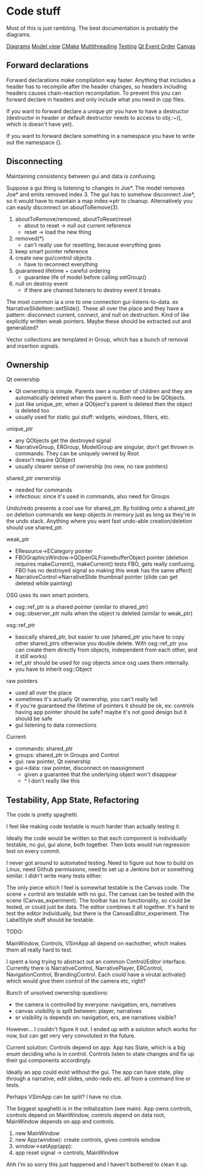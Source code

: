 
# Code stuff


Most of this is just rambling. The best documentation is probably the diagrams.

[Diagrams](./diagrams.md)
[Model view](./modelview.md)
[CMake](./cmake.md)
[Multithreading](./multithreading.md)
[Testing](./testing.md)
[Qt Event Order](./qteventorder.md)
[Canvas](./canvas.md)

## Forward declarations

Forward declarations make compilation way faster.
Anything that includes a header has to recompile after the header changes, so headers including headers causes chain-reaction recompilation. To prevent this you can forward declare in headers and only include what you need in cpp files.

If you want to forward declare a unique ptr you have to have a destructor (destructor in header or default destructor needs to access to obj::~(), which is doesn't have yet).

If you want to forward declare something in a namespace you have to write out the namespace {}.

## Disconnecting

Maintaining consistency between gui and data is confusing.

Suppose a gui thing is listening to changes in Joe*. The model removes Joe* and emits removed index 3. The gui has to somehow disconnect Joe*, so it would have to maintain a map index->ptr to cleanup. Alternatively you can easily disconnect on aboutToRemove(3).

1. aboutToRemove/removed, aboutToReset/reset
    - about to reset -> null out current reference
    - reset -> load the new thing
2. removed(*)
    - can't really use for resetting, because everything goes
3. keep smart pointer reference
4. create new gui/control objects
    - have to reconnect everything
5. guaranteed lifetime + careful ordering
    - guarantee life of model before calling setGroup()
6. null on destroy event
    - if there are chained listeners to destroy event it breaks

The most common ia a one to one connection gui-listens-to-data. ex NarrativeSlideItem::setSlide(). These all over the place and they have a pattern: disconnect current, connect, and null on destruction. Kind of like explicitly written weak pointers. Maybe these should be extracted out and generalized?

Vector collections are templated in Group<T>, which has a bunch of removal and insertion signals.

## Ownership

Qt ownership
- Qt ownership is simple. Parents own a number of children and they are automatically deleted when the parent is. Both need to be QObjects.
- just like unique_ptr, when a QObject's parent is deleted then the object is deleted too
- usually used for static gui stuff: widgets, windows, filters, etc.

unique_ptr
- any QObjects get the destroyed signal
- NarrativeGroup, ERGroup, ModelGroup are singular, don't get thrown in commands. They can be uniquely owned by Root
- doesn't require QObject
- usually clearer sense of ownership (no new, no raw pointers)

shared_ptr ownership
- needed for commands
- infectious: since it's used in commands, also need for Groups

Undo/redo presents a cool use for shared_ptr. By holding onto a shared_ptr on deletion commands we keep objects in memory just as long as they're in the undo stack. Anything where you want fast undo-able creation/deletion should use shared_ptr.

weak_ptr
- EResource->ECategory pointer
- FBOGraphicsWindow->QOpenGLFramebufferObject pointer (deletion requires makeCurrent(), makeCurrent() tests FBO, gets really confusing. FBO has no destroyed signal so making this weak has the same affect)
- NarrativeControl->NarrativeSlide thumbnail pointer (slide can get deleted while painting)

OSG uses its own smart pointers. 
- osg::ref_ptr is a shared pointer (similar to shared_ptr)
- osg::observer_ptr nulls when the object is deleted (similar to weak_ptr)

osg::ref_ptr
- basically shared_ptr, but easier to use (shared_ptr you have to copy other shared_ptrs otherwise you double delete. With osg::ref_ptr you can create them directly from objects, independent from each other, and it still works)
- ref_ptr should be used for osg objects since osg uses them internally.
- you have to inherit osg::Object

raw pointers
- used all over the place
- sometimes it's actually Qt ownership, you can't really tell
- if you're guaranteed the lifetime of pointers it should be ok, ex: controls having app pointer should be safe? maybe it's not good design but it should be safe
- gui listening to data connections

Current:
- commands: shared_ptr
- groups: shared_ptr in Groups and Control
- gui: raw pointer, Qt ownership
- gui->data: raw pointer, disconnect on reassignment
    - given a guarantee that the underlying object won't disappear
    - ^ I don't really like this

## Testability, App State, Refactoring

The code is pretty spaghetti.

I feel like making code testable is much harder than actually testing it.

Ideally the code would be written so that each component is individually testable, no gui, gui alone, both together. Then bots would run regression test on every commit.

I never got around to automated testing. Need to figure out how to build on Linux, need Github permissions, need to set up a Jenkins bot or something similar. I didn't write many tests either.

The only piece which I feel is somewhat testable is the Canvas code. The scene + control are testable with no gui. The canvas can be tested with the scene (Canvas_experiment). The toolbar has no functionality, so could be tested, or could just be data. The editor combines it all together. It's hard to test the editor individually, but there is the CanvasEditor_experiment. The LabelStyle stuff should be testable. 

TODO:

MainWindow, Controls, VSimApp all depend on eachother, which makes them all really hard to test.

I spent a long trying to abstract out an common Control/Editor interface. Currently there is NarrativeControl, NarrativePlayer, ERControl, NavigationControl, BrandingControl.
Each could have a virutal activate() which would give them control of the camera etc, right?

Bunch of unsolved ownership questions:
- the camera is controlled by everyone: navigation, ers, narratives
- canvas visibility is split between: player, narratives
- er visibility is depends on: navigation, ers, are narratives visible?

However... I couldn't figure it out.
I ended up with a solution which works for now, but can get very very convoluted in the future.

Current solution:
Controls depend on app. App has State, which is a big enum deciding who is in control.
Controls listen to state changes and fix up their gui components accordingly.


Ideally an app could exist without the gui. The app can have state, play through a narrative, edit slides, undo-redo etc. all from a command line or tests.

Perhaps VSimApp can be split? I have no clue.

The biggest spaghetti is in the initialization (see main).
App owns controls, controls depend on MainWindow, controls depend on data root, MainWindow depends on app and controls.
1. new MainWindow
2. new App(window): create controls, gives controls window
3. window->setApp(app): 
4. app reset signal -> controls, MainWindow

Ahh I'm so sorry this just happened and I haven't bothered to clean it up.

